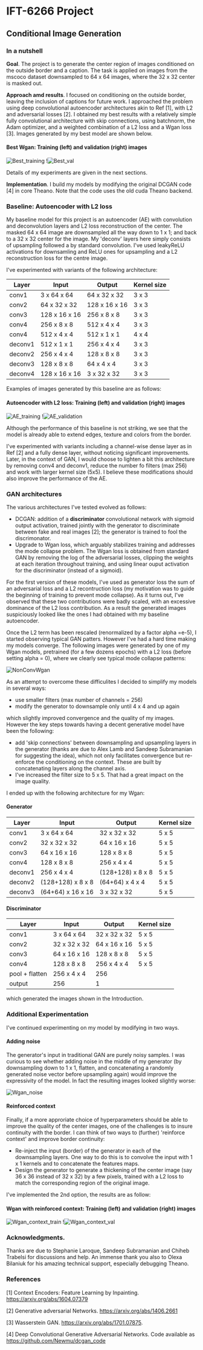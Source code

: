 # IFT-6266 Project

## Conditional Image Generation

### In a nutshell

**Goal**. The project is to generate the center region of images conditioned on the outside border and a caption. 
The task is applied on images from the mscoco dataset downsampled to 64 x 64 images, where the 32 x 32 center is masked out.

**Approach amd results**. I focused on conditioning on the outside border, leaving the inclusion of captions for future work. 
I approached the problem using deep convolutional autoencoder architectures akin to Ref [1], with L2 and adversarial losses [2]. 
I obtained my best results with a relatively simple fully convolutional architecture with skip connections, using batchnorm, the Adam optimizer, and a weighted combination of a L2  loss and a Wgan loss [3]. Images generated by my best model are shown below. 

#### Best Wgan: Training (left) and validation (right) images 
![Best_training](/images/Wgan_new_F5_train185.png)        !![Best_val](/images/Wgan_new_F5_val195.png)

Details of my experiments are given in the next sections.

**Implementation**.
I build my models by modifying the original DCGAN code [4] in core Theano. Note that the code uses the old cuda Theano backend.  


### Baseline: Autoencoder with L2 loss 
My baseline model for this project is an autoencoder (AE) with convolution and deconvolution layers and L2 loss reconstruction of the center.  The masked 64 x 64 image are  downsampled all the way down to 1 x 1;  and back to a 32 x 32 center for the image.  My 'deconv' layers here simply consists of upsampling followed a by standard convolution.  I've used leakyReLU activations for downsamling and ReLU ones for  upsampling and a L2 reconstruction loss for the centre image.   

I've experimented with variants of the following architecture:

| Layer | Input | Output | Kernel size |                 
| ------|-------|--------|-------------|
| conv1 | 3 x 64 x 64 | 64 x 32 x 32 | 3 x 3 |
| conv2 | 64 x 32 x 32 | 128 x 16 x 16 | 3 x 3 |
| conv3 |  128 x 16 x 16 | 256 x 8 x 8 | 3 x 3 |
| conv4 |  256 x 8 x 8 | 512 x 4 x 4 | 3 x 3 |
| conv4 | 512 x 4 x 4 | 512 x 1 x 1 | 4 x 4
| deconv1 | 512 x 1 x 1 | 256 x 4 x 4 | 3 x 3 |
| deconv2 |  256 x 4 x 4 | 128 x 8 x 8 | 3 x 3 |
| deconv3 | 128  x 8 x 8 | 64 x 4 x 4 | 3 x 3 |
| deconv4 | 128 x 16 x 16 | 3 x 32 x 32 | 3 x 3 |


Examples of images generated by this baseline are as follows: 

#### Autoencoder with L2 loss: Training (left) and validation (right) images                

![AE_training](/images/train195.png)   !![AE_validation](/images/val195.png) 

Although the performance of this baseline is not striking, we see that the model is already able to extend edges, texture and colors from the border. 

I've experimented with variants including a channel-wise dense layer as in Ref [2] and a fully dense layer, without noticing significant improvements. Later, in the context of GAN, I would choose to lighten a bit this architecture by removing conv4 and deconv1, reduce the number fo filters (max 256) and work with larger kernel size (5x5). I believe these modifications should also improve the performance of the AE.  

### GAN architectures 

The various architectures I've tested evolved as follows:

- DCGAN: addition of a **discriminator** convolutional network with sigmoid output activation,  trained jointly with the generator to discriminate between fake and real images [2]; the generator is trained to fool the discrimonator. 
- Upgrade to Wgan loss, which arguably stabilizes training and addresses the mode collapse problem. The Wgan loss is obtained from standard GAN by removing the log of the adversarial losses, clipping the weights at each iteration throughout training, and using linear ouput activation for the discriminator (instead of a sigmoid). 


For the first version of these models, I've used as generator loss the sum of an adversarial loss and a L2 recontruction loss 
(my motivation was to guide the beginning of training to prevent mode collapse). As it turns out, I've observed that these two contributions were badly scaled, with an excessive  dominance of the L2 loss contribution. 
As a result the generated  images suspiciously looked like the ones I had obtained with my baseline autoencoder. 

Once the L2 term has been rescaled (renormalized by a factor alpha =e-5), I started observing typical GAN patters. 
However I've had a hard time  making my models converge. 
The following images were generated by one of my Wgan models, pretrained (for a few dozens epochs) with a L2 loss (before setting alpha = 0), where we clearly see typical mode collapse patterns: 

![NonConvWgan](/images/Wgan_L2_pretrain_val195.png)

As an attempt to overcome these difficulites I decided to simplify my models in several ways: 

- use smaller filters (max number of channels = 256)
- modify the generator to downsample only until 4 x 4  and up again

which slightly improved convergence and the quality of my images. However the key steps towards having a decent generative model have been the following: 

- add 'skip connections' between downsampling and upsampling layers in the generator (thanks are due to Alex Lamb and Sandeep Subramanian for suggesting the idea), which not only facilitates convergence but re-enforce the conditioning on the context. These are built by concatenating layers along the channel axis. 
- I've increased the filter size to 5 x 5. That had a great impact on the image quality. 

I ended up with the following architecture for my Wgan:

#### Generator


| Layer | Input | Output | Kernel size |                 
| ------|-------|--------|-------------|
| conv1 | 3 x 64 x 64 | 32 x 32 x 32 | 5 x 5 |
| conv2 | 32 x 32 x 32 | 64 x 16 x 16 | 5 x 5 |
| conv3 |  64 x 16 x 16 | 128 x 8 x 8 | 5 x 5 |
| conv4 |  128 x 8 x 8 | 256 x 4 x 4 | 5 x 5 |
| deconv1| 256 x 4 x 4 | (128+128) x 8 x 8 | 5 x 5 |
| deconv2 | (128+128)  x 8 x 8 | (64+64) x 4 x 4 | 5 x 5 |
| deconv3 | (64+64) x 16 x 16 | 3 x 32 x 32 | 5 x 5 |

#### Discriminator 

| Layer | Input | Output | Kernel size |                 
| ------|-------|--------|-------------|
| conv1 | 3 x 64 x 64 | 32 x 32 x 32 | 5 x 5 |
| conv2 | 32 x 32 x 32 | 64 x 16 x 16 | 5 x 5 |
| conv3 |  64 x 16 x 16 | 128 x 8 x 8 | 5 x 5 |
| conv4 |  128 x 8 x 8 | 256 x 4 x 4 | 5 x 5 |
| pool + flatten | 256 x 4 x 4 | 256 ||
| output | 256 | 1 | | 


which generated the images shown in the Introduction. 


### Additional Experimentation 

I've continued experimenting on my model by modifying in two ways.

#### Adding noise 

The generator's input in traditional GAN are purely noisy samples. 
I was curious to see whether adding noise in the middle of my generator 
(by downsampling down to 1 x 1, flatten, and concatenating a randomly generated noise vector before upsampling again) would improve the expressivity of the model.  In fact the resulting images looked slightly worse: 

![Wgan_noise](/images/Wgan_noise_train190.png)

#### Reinforced context 

Finally, if a more approriate choice of hyperparameters should be able to improve the quality of the center images, 
one of the challenges is to insure continuity with the border. I can think of two ways to (further) 'reinforce context'  and improve border continuity: 

- Re-inject the input (border) of the generator in each of the downsampling layers. One way to do this is to convolve the input with 1 x 1 kernels and to concatenate the features maps. 
- Design the generator to generate a thickening of the center image (say 36 x 36 instead of 32 x 32)  by a few pixels, trained with a L2 loss to match the corresponding region of the original image. 

I've implemented the 2nd option, the results are as follow: 

#### Wgan with reinforced context: Training (left) and validation (right) images

![Wgan_context_train](/images/Wgan_context_train190.png)  !![Wgan_context_val](/images/Wgan_context_val195.png)



### Acknowledgments. 

Thanks are due to Stephanie Laroque, Sandeep Subramanian and Chiheb Trabelsi for discussions and help. 
An immense thank you also to Olexa Bilaniuk for his amazing technical support, especially debugging Theano. 


### References

[1] Context Encoders: Feature Learning by Inpainting.  https://arxiv.org/abs/1604.07379

[2] Generative adversarial Networks. https://arxiv.org/abs/1406.2661

[3] Wasserstein GAN.  https://arxiv.org/abs/1701.07875.

[4] Deep Convolutional Generative Adversarial Networks. Code available as  https://github.com/Newmu/dcgan_code



